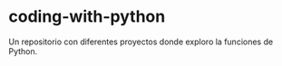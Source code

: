 # coding-with-python
Un repositorio con diferentes proyectos donde exploro la funciones de Python. 
